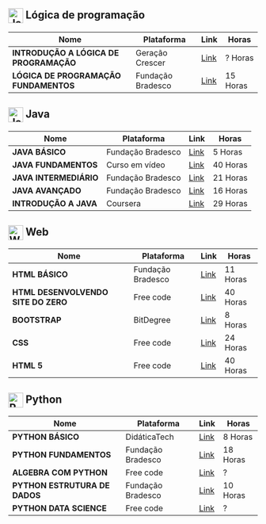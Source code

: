 <h2>
  <img src="https://github.com/MarcusTechs/Free-way/assets/138902771/f4e87b3f-cbcb-4695-81df-617c2188d635" alt="Java" width="30px" style="vertical-align: middle;"> Lógica de programação
</h2>

| **Nome** | **Plataforma** | **Link** | **Horas** |
| --- | --- | --- | --- | 
| **INTRODUÇÃO A LÓGICA DE PROGRAMAÇÃO** | Geração Crescer | [Link](https://cursos.geracaocrescer.org.br/acesso/?_gl=1*mtq5y8*_ga*MjEwMDIzOTA1NS4xNjkxMTQ4MzIw*_ga_LDVM7V2ZPE*MTY5MTE1MDg5MS4yLjAuMTY5MTE1MDg5MS4wLjAuMA..*_ga_ZLXYWEC0TE*MTY5MTE1MDg5MS4yLjAuMTY5MTE1MDg5MS4wLjAuMA..&_ga=2.23555838.510224580.1691148320-2100239055.1691148320) | ? Horas |
| **LÓGICA DE PROGRAMAÇÃO FUNDAMENTOS** | Fundação Bradesco | [Link](https://www.ev.org.br/cursos/fundamentos-de-logica-de-programacao) | 15 Horas |

<h2>
  <img src="https://github.com/MarcusTechs/Free-way/assets/138902771/28a600e7-1065-4c06-8f19-10606024aee3" alt="Java" width="30px" style="vertical-align: middle;"> Java
</h2>

| **Nome** | **Plataforma** | **Link** | **Horas** |
| --- | --- | --- | --- |
| **JAVA BÁSICO** | Fundação Bradesco | [Link](https://www.ev.org.br/cursos/linguagem-de-programacao-java-basico) | 5 Horas |
| **JAVA FUNDAMENTOS** | Curso em vídeo | [Link](https://www.cursoemvideo.com/curso/java-basico/) | 40 Horas |
| **JAVA INTERMEDIÁRIO** | Fundação Bradesco | [Link](https://www.ev.org.br/trilhas-de-conhecimento/linguagem-de-programacao-java) | 21 Horas |
| **JAVA AVANÇADO** | Fundação Bradesco | [Link](https://www.ev.org.br/cursos/linguagem-de-programacao-java-avancado) | 16 Horas |
| **INTRODUÇÃO A JAVA** | Coursera | [Link](https://www.coursera.org/learn/introduccion-java) | 29 Horas |

<h2>
  <img src="https://github.com/MarcusTechs/Free-way/assets/138902771/14314f3f-38bb-4b40-ba88-6384ab721e1e" alt="Web" width="30px" style="vertical-align: middle;"> Web
</h2>

| **Nome** | **Plataforma** | **Link** | **Horas** |
| --- | --- | --- | --- |
| **HTML BÁSICO** | Fundação Bradesco | [Link](https://www.ev.org.br/cursos/html-basico) | 11 Horas |
| **HTML DESENVOLVENDO SITE DO ZERO** | Free code | [Link](https://www.freecodecamp.org/learn/2022/responsive-web-design/) | 40 Horas |
| **BOOTSTRAP** | BitDegree | [Link](https://www.bitdegree.org/courses/learning-paths/web-developer) | 8 Horas |
| **CSS** | Free code | [Link](https://www.freecodecamp.org/learn/2022/responsive-web-design/) | 24 Horas |
| **HTML 5** | Free code | [Link](https://www.freecodecamp.org/learn/2022/responsive-web-design/) | 40 Horas |

<h2>
  <img src="https://github.com/MarcusTechs/Free-way/assets/138902771/e196743a-5bfa-4401-9ca8-cff5c5ffe321" alt="PYTHON" width="30px" style="vertical-align: middle;"> Python
</h2>

| **Nome** | **Plataforma** | **Link** | **Horas** |
| --- | --- | --- | --- |
| **PYTHON BÁSICO** | DidáticaTech | [Link](https://didatica.tech/curso-de-python-online-para-iniciantes/) | 8 Horas |
| **PYTHON FUNDAMENTOS** | Fundação Bradesco | [Link](https://www.ev.org.br/cursos/linguagem-de-programacao-python-basico) | 18 Horas |
| **ALGEBRA COM PYTHON** | Free code | [Link](https://www.freecodecamp.org/learn/college-algebra-with-python/) | ? |
| **PYTHON ESTRUTURA DE DADOS** | Fundação Bradesco | [Link](https://www.ev.org.br/cursos/Desenvolvendo-um-Projeto-Completo-Python-com-Estruturas-de-Dados) | 10 Horas |
| **PYTHON DATA SCIENCE** | Free code | [Link](https://www.freecodecamp.org/learn/scientific-computing-with-python/) | ? |
